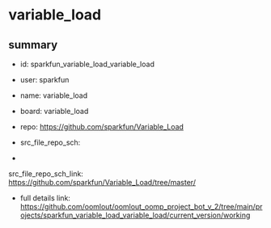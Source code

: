 # variable_load
 
## summary 
* id: sparkfun_variable_load_variable_load
* user: sparkfun
* name: variable_load
* board: variable_load
* repo: https://github.com/sparkfun/Variable_Load



* src_file_repo_sch: 
*
 src_file_repo_sch_link: https://github.com/sparkfun/Variable_Load/tree/master/
* full details link: https://github.com/oomlout/oomlout_oomp_project_bot_v_2/tree/main/projects/sparkfun_variable_load_variable_load/current_version/working  






